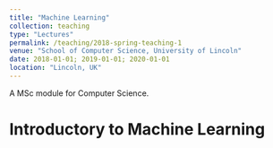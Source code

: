 ```yaml
---
title: "Machine Learning"
collection: teaching
type: "Lectures"
permalink: /teaching/2018-spring-teaching-1
venue: "School of Computer Science, University of Lincoln"
date: 2018-01-01; 2019-01-01; 2020-01-01
location: "Lincoln, UK"
---
```


A MSc module for Computer Science.

Introductory to Machine Learning
======


